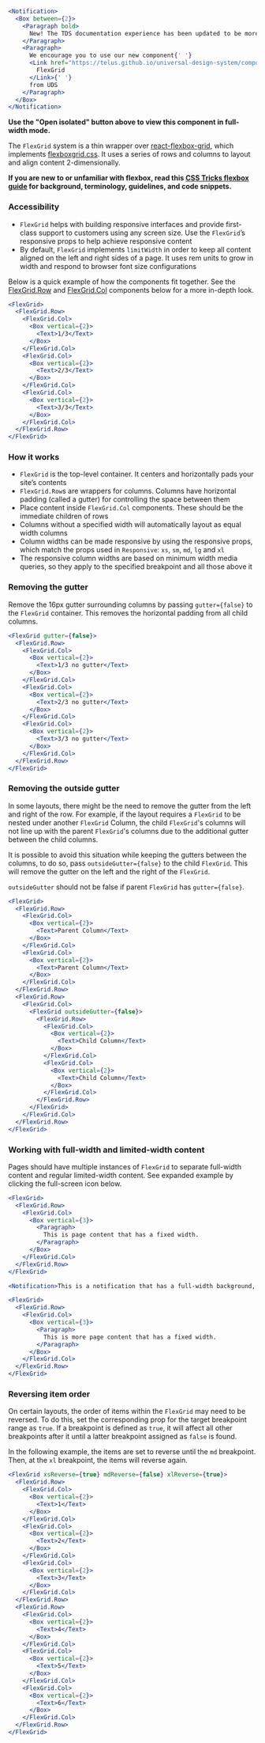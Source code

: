 ```jsx noeditor
<Notification>
  <Box between={2}>
    <Paragraph bold>
      New! The TDS documentation experience has been updated to be more performant!
    </Paragraph>
    <Paragraph>
      We encourage you to use our new component{' '}
      <Link href="https://telus.github.io/universal-design-system/components/allium/web/flex-grid">
        FlexGrid
      </Link>{' '}
      from UDS
    </Paragraph>
  </Box>
</Notification>
```

**Use the "Open isolated" button above to view this component in full-width mode.**

The `FlexGrid` system is a thin wrapper over [react-flexbox-grid](https://github.com/roylee0704/react-flexbox-grid),
which implements [flexboxgrid.css](http://flexboxgrid.com/). It uses a series of rows and columns to layout and align
content 2-dimensionally.

**If you are new to or unfamiliar with flexbox, read this [CSS Tricks flexbox guide](https://css-tricks.com/snippets/css/a-guide-to-flexbox/) for background, terminology, guidelines, and code snippets.**

### Accessibility

- `FlexGrid` helps with building responsive interfaces and provide first-class support to customers using any screen size. Use the `FlexGrid`’s responsive props to help achieve responsive content
- By default, `FlexGrid` implements `limitWidth` in order to keep all content aligned on the left and right sides of a page. It uses rem units to grow in width and respond to browser font size configurations

Below is a quick example of how the components fit together. See the [FlexGrid.Row](#/Layout?id=row) and [FlexGrid.Col](#/Layout?id=col)
components below for a more in-depth look.

```jsx { "props": { "className": "docs_full-width-playground docs_flex-grid-coloring" } }
<FlexGrid>
  <FlexGrid.Row>
    <FlexGrid.Col>
      <Box vertical={2}>
        <Text>1/3</Text>
      </Box>
    </FlexGrid.Col>
    <FlexGrid.Col>
      <Box vertical={2}>
        <Text>2/3</Text>
      </Box>
    </FlexGrid.Col>
    <FlexGrid.Col>
      <Box vertical={2}>
        <Text>3/3</Text>
      </Box>
    </FlexGrid.Col>
  </FlexGrid.Row>
</FlexGrid>
```

### How it works

- `FlexGrid` is the top-level container. It centers and horizontally pads your site’s contents
- `FlexGrid.Row`s are wrappers for columns. Columns have horizontal padding (called a gutter) for controlling the space between them
- Place content inside `FlexGrid.Col` components. These should be the immediate children of rows
- Columns without a specified width will automatically layout as equal width columns
- Column widths can be made responsive by using the responsive props, which match the props used in `Responsive`: `xs`, `sm`,
  `md`, `lg` and `xl`
- The responsive column widths are based on minimum width media queries, so they apply to the specified breakpoint and all
  those above it

### Removing the gutter

Remove the 16px gutter surrounding columns by passing `gutter={false}` to the `FlexGrid` container. This removes the
horizontal padding from all child columns.

```jsx { "props": { "className": "docs_full-width-playground docs_flex-grid-coloring" } }
<FlexGrid gutter={false}>
  <FlexGrid.Row>
    <FlexGrid.Col>
      <Box vertical={2}>
        <Text>1/3 no gutter</Text>
      </Box>
    </FlexGrid.Col>
    <FlexGrid.Col>
      <Box vertical={2}>
        <Text>2/3 no gutter</Text>
      </Box>
    </FlexGrid.Col>
    <FlexGrid.Col>
      <Box vertical={2}>
        <Text>3/3 no gutter</Text>
      </Box>
    </FlexGrid.Col>
  </FlexGrid.Row>
</FlexGrid>
```

### Removing the outside gutter

In some layouts, there might be the need to remove the gutter from the left and right of the row.
For example, if the layout requires a `FlexGrid` to be nested under another `FlexGrid` Column,
the child `FlexGrid`'s columns will not line up with the parent `FlexGrid`'s columns due to the additional gutter between the child columns.

It is possible to avoid this situation while keeping the gutters between the columns,
to do so, pass `outsideGutter={false}` to the child `FlexGrid`.
This will remove the gutter on the left and the right of the `FlexGrid`.

`outsideGutter` should not be false if parent `FlexGrid` has `gutter={false}`.

```jsx { "props": { "className": "docs_full-width-playground docs_flex-grid-coloring" } }
<FlexGrid>
  <FlexGrid.Row>
    <FlexGrid.Col>
      <Box vertical={2}>
        <Text>Parent Column</Text>
      </Box>
    </FlexGrid.Col>
    <FlexGrid.Col>
      <Box vertical={2}>
        <Text>Parent Column</Text>
      </Box>
    </FlexGrid.Col>
  </FlexGrid.Row>
  <FlexGrid.Row>
    <FlexGrid.Col>
      <FlexGrid outsideGutter={false}>
        <FlexGrid.Row>
          <FlexGrid.Col>
            <Box vertical={2}>
              <Text>Child Column</Text>
            </Box>
          </FlexGrid.Col>
          <FlexGrid.Col>
            <Box vertical={2}>
              <Text>Child Column</Text>
            </Box>
          </FlexGrid.Col>
        </FlexGrid.Row>
      </FlexGrid>
    </FlexGrid.Col>
  </FlexGrid.Row>
</FlexGrid>
```

### Working with full-width and limited-width content

Pages should have multiple instances of `FlexGrid` to separate full-width content and regular limited-width content.
See expanded example by clicking the full-screen icon below.

```jsx { "props": { "className": "docs_full-width-playground" } }
<FlexGrid>
  <FlexGrid.Row>
    <FlexGrid.Col>
      <Box vertical={3}>
        <Paragraph>
          This is page content that has a fixed width.
        </Paragraph>
      </Box>
    </FlexGrid.Col>
  </FlexGrid.Row>
</FlexGrid>

<Notification>This is a notification that has a full-width background, and fixed-width content.</Notification>

<FlexGrid>
  <FlexGrid.Row>
    <FlexGrid.Col>
      <Box vertical={3}>
        <Paragraph>
          This is more page content that has a fixed width.
        </Paragraph>
      </Box>
    </FlexGrid.Col>
  </FlexGrid.Row>
</FlexGrid>
```

### Reversing item order

On certain layouts, the order of items within the `FlexGrid` may need to be reversed. To do this, set the corresponding prop for the target breakpoint range as `true`. If a breakpoint is defined as `true`, it will affect all other breakpoints after it until a latter breakpoint assigned as `false` is found.

In the following example, the items are set to reverse until the `md` breakpoint. Then, at the `xl` breakpoint, the items will reverse again.

```jsx { "props": { "className": "docs_full-width-playground docs_flex-grid-coloring" } }
<FlexGrid xsReverse={true} mdReverse={false} xlReverse={true}>
  <FlexGrid.Row>
    <FlexGrid.Col>
      <Box vertical={2}>
        <Text>1</Text>
      </Box>
    </FlexGrid.Col>
    <FlexGrid.Col>
      <Box vertical={2}>
        <Text>2</Text>
      </Box>
    </FlexGrid.Col>
    <FlexGrid.Col>
      <Box vertical={2}>
        <Text>3</Text>
      </Box>
    </FlexGrid.Col>
  </FlexGrid.Row>
  <FlexGrid.Row>
    <FlexGrid.Col>
      <Box vertical={2}>
        <Text>4</Text>
      </Box>
    </FlexGrid.Col>
    <FlexGrid.Col>
      <Box vertical={2}>
        <Text>5</Text>
      </Box>
    </FlexGrid.Col>
    <FlexGrid.Col>
      <Box vertical={2}>
        <Text>6</Text>
      </Box>
    </FlexGrid.Col>
  </FlexGrid.Row>
</FlexGrid>
```
